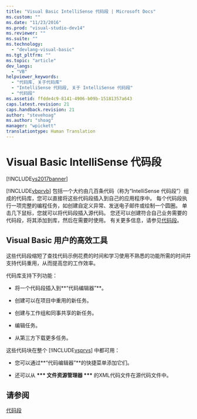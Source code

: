```yaml
---
title: "Visual Basic IntelliSense 代码段 | Microsoft Docs"
ms.custom: ""
ms.date: "11/23/2016"
ms.prod: "visual-studio-dev14"
ms.reviewer: ""
ms.suite: ""
ms.technology: 
  - "devlang-visual-basic"
ms.tgt_pltfrm: ""
ms.topic: "article"
dev_langs: 
  - "VB"
helpviewer_keywords: 
  - "代码库, 关于代码库"
  - "IntelliSense 代码段, 关于 IntelliSense 代码段"
  - "代码段"
ms.assetid: ffdde4c9-8141-4906-b09b-15181357a643
caps.latest.revision: 21
caps.handback.revision: 21
author: "stevehoag"
ms.author: "shoag"
manager: "wpickett"
translationtype: Human Translation
---
```

# Visual Basic IntelliSense 代码段
[!INCLUDE[vs2017banner](../../../csharp/includes/vs2017banner.md)]

[!INCLUDE[vbprvb](../../../csharp/programming-guide/concepts/linq/includes/vbprvb_md.md)] 包括一个大约由几百条代码（称为“IntelliSense 代码段”）组成的代码库，您可以直接将这些代码段插入到自己的应用程序中。  每个代码段执行一项完整的编程任务，如创建自定义异常、发送电子邮件或绘制一个圆圈。  单击几下鼠标，您就可以将代码段插入源代码。  您还可以创建符合自己业务需要的代码段，将其添加到库，然后在需要时使用。  有关更多信息，请参见[代码段](/visual-studio/ide/code-snippets)。  
  
## Visual Basic 用户的高效工具  
 这些代码段缩短了查找代码示例花费的时间和学习使用不熟悉的功能所需的时间并支持代码重用，从而提高您的工作效率。  
  
 代码库支持下列功能：  
  
-   将一个代码段插入到**“代码编辑器”**。  
  
-   创建可以在项目中重用的新任务。  
  
-   创建与工作组和同事共享的新任务。  
  
-   编辑任务。  
  
-   从第三方下载更多任务。  
  
 这些代码块在整个 [!INCLUDE[vsprvs](../../../csharp/includes/vsprvs_md.md)] 中都可用：  
  
-   您可以通过**“代码编辑器”**的快捷菜单添加它们。  
  
-   还可以从 **\*\*\* 文件资源管理器 \*\*\*** 的XML代码文件在源代码文件中。  
  
## 请参阅  
 [代码段](/visual-studio/ide/code-snippets)